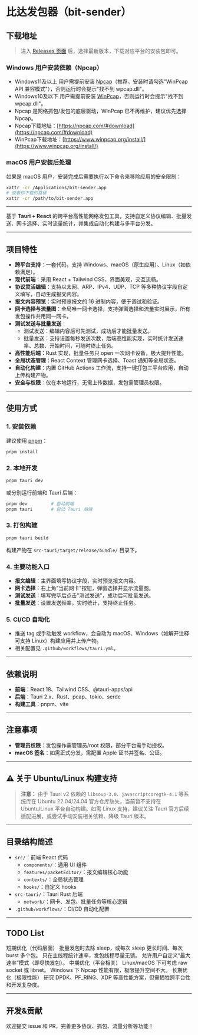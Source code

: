 # 比达发包器（bit-sender）

## 下载地址

> 进入 [Releases 页面](../../releases/latest) 后，选择最新版本，下载对应平台的安装包即可。


### Windows 用户安装依赖（Npcap）

- Windows11及以上 用户需提前安装 [Npcap](https://nmap.org/npcap/)（推荐，安装时请勾选"WinPcap API 兼容模式"），否则运行时会提示"找不到 wpcap.dll"。
- Windows10及以下 用户需提前安装 [WinPcap](https://www.winpcap.org/)，否则运行时会提示"找不到 wpcap.dll"。
- Npcap 是网络抓包/发包的底层驱动，WinPcap 已不再维护，建议优先选择 Npcap。
- Npcap下载地址：[https://npcap.com/#download](https://npcap.com/#download)
- WinPcap下载地址：[https://www.winpcap.org/install/](https://www.winpcap.org/install/)

### macOS 用户安装后处理

如果是 macOS 用户，安装完成后需要执行以下命令来移除应用的安全限制：

```bash
xattr -cr /Applications/bit-sender.app
# 或者你下载的路径
xattr -cr /path/to/bit-sender.app
```


---

基于 **Tauri + React** 的跨平台高性能网络发包工具，支持自定义协议编辑、批量发送、网卡选择、实时流量统计，并集成自动化构建与多平台分发。

---

## 项目特性

- **跨平台支持**：一套代码，支持 Windows、macOS（原生应用）、Linux（如依赖满足）。
- **现代前端**：采用 React + Tailwind CSS，界面美观，交互流畅。
- **协议灵活编辑**：支持以太网、ARP、IPv4、UDP、TCP 等多种协议字段自定义填写，自动生成报文内容。
- **报文内容预览**：实时预览报文的 16 进制内容，便于调试和验证。
- **网卡选择与流量图**：全局唯一网卡选择，支持弹窗选择和流量实时展示，所有发包操作共用同一网卡。
- **测试发送与批量发送**：
  - 测试发送：编辑内容后可先测试，成功后才能批量发送。
  - 批量发送：支持设置每秒发送次数，后端高性能实现，实时统计发送速率、总数、开始时间，可随时终止任务。
- **高性能后端**：Rust 实现，批量任务只 open 一次网卡设备，极大提升性能。
- **全局状态管理**：React Context 管理网卡选择、Toast 通知等全局状态。
- **自动化构建**：内置 GitHub Actions 工作流，支持一键打包三平台应用，自动上传构建产物。
- **安全与权限**：仅在本地运行，无需上传数据，发包需管理员权限。

---

## 使用方式

### 1. 安装依赖

建议使用 [pnpm](https://pnpm.io/)：

```bash
pnpm install
```

### 2. 本地开发

```bash
pnpm tauri dev
```
或分别运行前端和 Tauri 后端：

```bash
pnpm dev         # 启动前端
pnpm tauri       # 启动 Tauri 后端
```

### 3. 打包构建

```bash
pnpm tauri build
```
构建产物在 `src-tauri/target/release/bundle/` 目录下。

### 4. 主要功能入口

- **报文编辑**：主界面填写协议字段，实时预览报文内容。
- **网卡选择**：右上角"当前网卡"按钮，弹窗选择并显示流量图。
- **测试发送**：填写完毕后点击"测试发送"，成功后可批量发送。
- **批量发送**：设置发送频率，实时统计，支持终止任务。

### 5. CI/CD 自动化

- 推送 tag 或手动触发 workflow，会自动为 macOS、Windows（如解开注释可支持 Linux）构建应用并上传产物。
- 相关配置见 `.github/workflows/tauri.yml`。

---

## 依赖说明

- **前端**：React 18、Tailwind CSS、@tauri-apps/api
- **后端**：Tauri 2.x、Rust、pcap、tokio、serde
- **构建工具**：pnpm、vite

---

## 注意事项

- **管理员权限**：发包操作需管理员/root 权限，部分平台需手动授权。
- **macOS 签名**：如需正式分发，需配置 Apple 证书并签名、公证。

---

## ⚠️ 关于 Ubuntu/Linux 构建支持

> **注意：** 由于 Tauri v2 依赖的 `libsoup-3.0`、`javascriptcoregtk-4.1` 等系统库在 Ubuntu 22.04/24.04 官方仓库缺失，当前暂不支持在 Ubuntu/Linux 平台自动构建。如需 Linux 支持，建议关注 Tauri 官方后续适配进展，或尝试手动安装相关依赖、降级 Tauri 版本。

---

## 目录结构简述

- `src/`：前端 React 代码
  - `components/`：通用 UI 组件
  - `features/packetEditor/`：报文编辑核心功能
  - `contexts/`：全局状态管理
  - `hooks/`：自定义 hooks
- `src-tauri/`：Tauri Rust 后端
  - `network/`：网卡、发包、批量任务等核心逻辑
- `.github/workflows/`：CI/CD 自动化配置

---

## TODO List

短期优化（代码层面）
批量发包时去除 sleep，或每次 sleep 更长时间、每次 burst 多个包。
只在主线程统计速率，发包线程尽量无锁。
允许用户自定义“最大速率”模式（即尽快发包）。
中期优化（平台相关）
Linux/macOS 下可考虑 raw socket 或 libnet。
Windows 下 Npcap 性能有限，极限提升空间不大。
长期优化（极限性能）
研究 DPDK、PF_RING、XDP 等高性能方案，但需牺牲跨平台性和开发复杂度。

---

## 开发&贡献

欢迎提交 issue 和 PR，完善更多协议、抓包、流量分析等功能！
